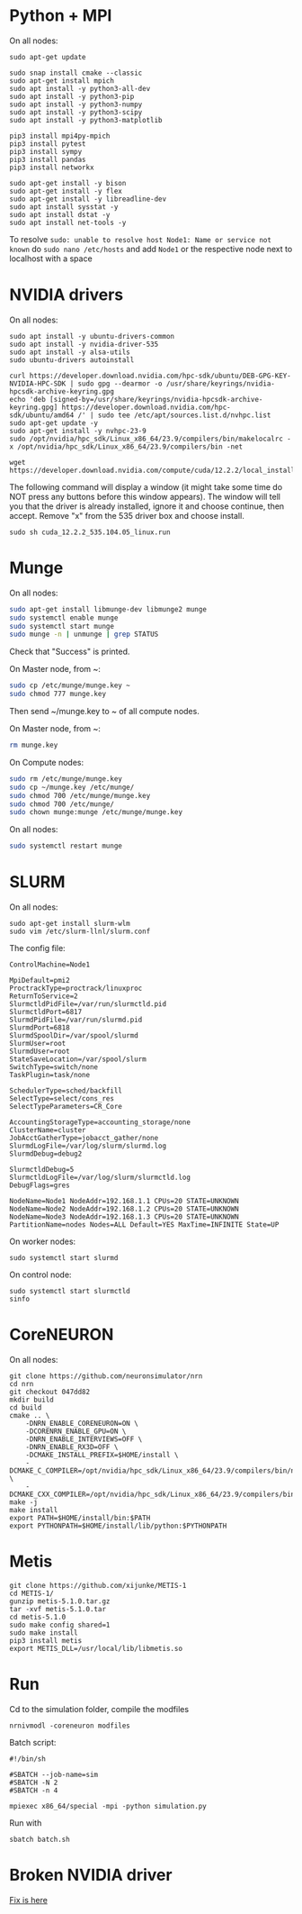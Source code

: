 # Python + MPI

On all nodes:
```
sudo apt-get update

sudo snap install cmake --classic
sudo apt-get install mpich
sudo apt install -y python3-all-dev
sudo apt install -y python3-pip
sudo apt install -y python3-numpy
sudo apt install -y python3-scipy
sudo apt install -y python3-matplotlib

pip3 install mpi4py-mpich
pip3 install pytest
pip3 install sympy
pip3 install pandas
pip3 install networkx

sudo apt-get install -y bison
sudo apt-get install -y flex
sudo apt-get install -y libreadline-dev
sudo apt install sysstat -y
sudo apt install dstat -y
sudo apt install net-tools -y
```

To resolve `sudo: unable to resolve host Node1: Name or service not known` do `sudo nano /etc/hosts` and add `Node1` or the respective node next to localhost with a space

# NVIDIA drivers

On all nodes:
```
sudo apt install -y ubuntu-drivers-common 
sudo apt install -y nvidia-driver-535
sudo apt install -y alsa-utils
sudo ubuntu-drivers autoinstall
```

```
curl https://developer.download.nvidia.com/hpc-sdk/ubuntu/DEB-GPG-KEY-NVIDIA-HPC-SDK | sudo gpg --dearmor -o /usr/share/keyrings/nvidia-hpcsdk-archive-keyring.gpg
echo 'deb [signed-by=/usr/share/keyrings/nvidia-hpcsdk-archive-keyring.gpg] https://developer.download.nvidia.com/hpc-sdk/ubuntu/amd64 /' | sudo tee /etc/apt/sources.list.d/nvhpc.list
sudo apt-get update -y
sudo apt-get install -y nvhpc-23-9
sudo /opt/nvidia/hpc_sdk/Linux_x86_64/23.9/compilers/bin/makelocalrc -x /opt/nvidia/hpc_sdk/Linux_x86_64/23.9/compilers/bin -net
```

```
wget https://developer.download.nvidia.com/compute/cuda/12.2.2/local_installers/cuda_12.2.2_535.104.05_linux.run
```

The following command will display a window (it might take some time do NOT press any buttons before this window appears). The window will tell you that the driver is already installed, ignore it and choose continue, then accept. Remove "x" from the 535 driver box and choose install.
```
sudo sh cuda_12.2.2_535.104.05_linux.run
```

# Munge

On all nodes:
```bash
sudo apt-get install libmunge-dev libmunge2 munge
sudo systemctl enable munge
sudo systemctl start munge
sudo munge -n | unmunge | grep STATUS
```
Check that "Success" is printed.

On Master node, from ~:
```bash
sudo cp /etc/munge/munge.key ~
sudo chmod 777 munge.key
```
Then send ~/munge.key to ~ of all compute nodes.

On Master node, from ~:
```bash
rm munge.key
```

On Compute nodes:
```bash
sudo rm /etc/munge/munge.key
sudo cp ~/munge.key /etc/munge/
sudo chmod 700 /etc/munge/munge.key
sudo chmod 700 /etc/munge/
sudo chown munge:munge /etc/munge/munge.key
```

On all nodes:
```bash
sudo systemctl restart munge
```

# SLURM

On all nodes:
```
sudo apt-get install slurm-wlm
sudo vim /etc/slurm-llnl/slurm.conf
```

The config file:
```
ControlMachine=Node1
  
MpiDefault=pmi2
ProctrackType=proctrack/linuxproc
ReturnToService=2
SlurmctldPidFile=/var/run/slurmctld.pid
SlurmctldPort=6817
SlurmdPidFile=/var/run/slurmd.pid
SlurmdPort=6818
SlurmdSpoolDir=/var/spool/slurmd
SlurmUser=root
SlurmdUser=root
StateSaveLocation=/var/spool/slurm
SwitchType=switch/none
TaskPlugin=task/none

SchedulerType=sched/backfill
SelectType=select/cons_res
SelectTypeParameters=CR_Core

AccountingStorageType=accounting_storage/none
ClusterName=cluster
JobAcctGatherType=jobacct_gather/none
SlurmdLogFile=/var/log/slurm/slurmd.log
SlurmdDebug=debug2

SlurmctldDebug=5
SlurmctldLogFile=/var/log/slurm/slurmctld.log
DebugFlags=gres

NodeName=Node1 NodeAddr=192.168.1.1 CPUs=20 STATE=UNKNOWN
NodeName=Node2 NodeAddr=192.168.1.2 CPUs=20 STATE=UNKNOWN
NodeName=Node3 NodeAddr=192.168.1.3 CPUs=20 STATE=UNKNOWN
PartitionName=nodes Nodes=ALL Default=YES MaxTime=INFINITE State=UP
```

On worker nodes:
```
sudo systemctl start slurmd
```

On control node:
```
sudo systemctl start slurmctld
sinfo
```

# CoreNEURON

On all nodes:
```
git clone https://github.com/neuronsimulator/nrn
cd nrn
git checkout 047dd82
mkdir build
cd build
cmake .. \
	-DNRN_ENABLE_CORENEURON=ON \
	-DCORENRN_ENABLE_GPU=ON \
	-DNRN_ENABLE_INTERVIEWS=OFF \
	-DNRN_ENABLE_RX3D=OFF \
	-DCMAKE_INSTALL_PREFIX=$HOME/install \
	-DCMAKE_C_COMPILER=/opt/nvidia/hpc_sdk/Linux_x86_64/23.9/compilers/bin/nvc \
	-DCMAKE_CXX_COMPILER=/opt/nvidia/hpc_sdk/Linux_x86_64/23.9/compilers/bin/nvc++
make -j
make install
export PATH=$HOME/install/bin:$PATH
export PYTHONPATH=$HOME/install/lib/python:$PYTHONPATH
```

# Metis
```
git clone https://github.com/xijunke/METIS-1
cd METIS-1/
gunzip metis-5.1.0.tar.gz
tar -xvf metis-5.1.0.tar
cd metis-5.1.0
sudo make config shared=1
sudo make install
pip3 install metis
export METIS_DLL=/usr/local/lib/libmetis.so
```

# Run

Cd to the simulation folder, compile the modfiles
```
nrnivmodl -coreneuron modfiles
```

Batch script:
```
#!/bin/sh
  
#SBATCH --job-name=sim
#SBATCH -N 2
#SBATCH -n 4

mpiexec x86_64/special -mpi -python simulation.py
```

Run with
```
sbatch batch.sh
```

# Broken NVIDIA driver
[Fix is here](https://stackoverflow.com/questions/43022843/nvidia-nvml-driver-library-version-mismatch)
